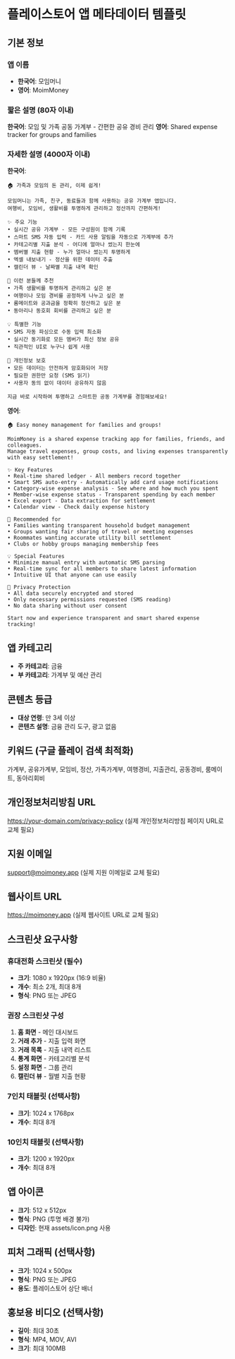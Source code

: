 # 플레이스토어 앱 메타데이터 템플릿

## 기본 정보

### 앱 이름
- **한국어**: 모임머니
- **영어**: MoimMoney

### 짧은 설명 (80자 이내)
**한국어**: 모임 및 가족 공동 가계부 - 간편한 공유 경비 관리
**영어**: Shared expense tracker for groups and families

### 자세한 설명 (4000자 이내)

**한국어**:
```
🏠 가족과 모임의 돈 관리, 이제 쉽게!

모임머니는 가족, 친구, 동료들과 함께 사용하는 공유 가계부 앱입니다.
여행비, 모임비, 생활비를 투명하게 관리하고 정산까지 간편하게!

✨ 주요 기능
• 실시간 공유 가계부 - 모든 구성원이 함께 기록
• 스마트 SMS 자동 입력 - 카드 사용 알림을 자동으로 가계부에 추가
• 카테고리별 지출 분석 - 어디에 얼마나 썼는지 한눈에
• 멤버별 지출 현황 - 누가 얼마나 썼는지 투명하게
• 엑셀 내보내기 - 정산을 위한 데이터 추출
• 캘린더 뷰 - 날짜별 지출 내역 확인

🎯 이런 분들께 추천
• 가족 생활비를 투명하게 관리하고 싶은 분
• 여행이나 모임 경비를 공정하게 나누고 싶은 분
• 룸메이트와 공과금을 정확히 정산하고 싶은 분
• 동아리나 동호회 회비를 관리하고 싶은 분

💡 특별한 기능
• SMS 자동 파싱으로 수동 입력 최소화
• 실시간 동기화로 모든 멤버가 최신 정보 공유
• 직관적인 UI로 누구나 쉽게 사용

📱 개인정보 보호
• 모든 데이터는 안전하게 암호화되어 저장
• 필요한 권한만 요청 (SMS 읽기)
• 사용자 동의 없이 데이터 공유하지 않음

지금 바로 시작하여 투명하고 스마트한 공동 가계부를 경험해보세요!
```

**영어**:
```
🏠 Easy money management for families and groups!

MoimMoney is a shared expense tracking app for families, friends, and colleagues.
Manage travel expenses, group costs, and living expenses transparently with easy settlement!

✨ Key Features
• Real-time shared ledger - All members record together
• Smart SMS auto-entry - Automatically add card usage notifications
• Category-wise expense analysis - See where and how much you spent
• Member-wise expense status - Transparent spending by each member
• Excel export - Data extraction for settlement
• Calendar view - Check daily expense history

🎯 Recommended for
• Families wanting transparent household budget management
• Groups wanting fair sharing of travel or meeting expenses
• Roommates wanting accurate utility bill settlement
• Clubs or hobby groups managing membership fees

💡 Special Features
• Minimize manual entry with automatic SMS parsing
• Real-time sync for all members to share latest information
• Intuitive UI that anyone can use easily

📱 Privacy Protection
• All data securely encrypted and stored
• Only necessary permissions requested (SMS reading)
• No data sharing without user consent

Start now and experience transparent and smart shared expense tracking!
```

## 앱 카테고리
- **주 카테고리**: 금융
- **부 카테고리**: 가계부 및 예산 관리

## 콘텐츠 등급
- **대상 연령**: 만 3세 이상
- **콘텐츠 설명**: 금융 관리 도구, 광고 없음

## 키워드 (구글 플레이 검색 최적화)
가계부, 공유가계부, 모임비, 정산, 가족가계부, 여행경비, 지출관리, 공동경비, 룸메이트, 동아리회비

## 개인정보처리방침 URL
https://your-domain.com/privacy-policy
(실제 개인정보처리방침 페이지 URL로 교체 필요)

## 지원 이메일
support@moimoney.app
(실제 지원 이메일로 교체 필요)

## 웹사이트 URL
https://moimoney.app
(실제 웹사이트 URL로 교체 필요)

## 스크린샷 요구사항

### 휴대전화 스크린샷 (필수)
- **크기**: 1080 x 1920px (16:9 비율)
- **개수**: 최소 2개, 최대 8개
- **형식**: PNG 또는 JPEG

### 권장 스크린샷 구성
1. **홈 화면** - 메인 대시보드
2. **거래 추가** - 지출 입력 화면
3. **거래 목록** - 지출 내역 리스트
4. **통계 화면** - 카테고리별 분석
5. **설정 화면** - 그룹 관리
6. **캘린더 뷰** - 월별 지출 현황

### 7인치 태블릿 (선택사항)
- **크기**: 1024 x 1768px
- **개수**: 최대 8개

### 10인치 태블릿 (선택사항)
- **크기**: 1200 x 1920px
- **개수**: 최대 8개

## 앱 아이콘
- **크기**: 512 x 512px
- **형식**: PNG (투명 배경 불가)
- **디자인**: 현재 assets/icon.png 사용

## 피처 그래픽 (선택사항)
- **크기**: 1024 x 500px
- **형식**: PNG 또는 JPEG
- **용도**: 플레이스토어 상단 배너

## 홍보용 비디오 (선택사항)
- **길이**: 최대 30초
- **형식**: MP4, MOV, AVI
- **크기**: 최대 100MB